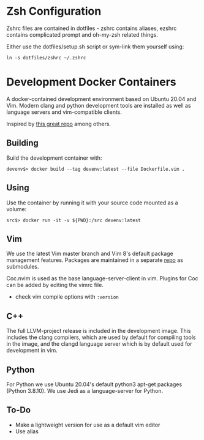 # Zsh Configuration

Zshrc files are contained in dotfiles - zshrc contains aliases, ezshrc contains
complicated prompt and oh-my-zsh related things.

Either use the dotfiles/setup.sh script or sym-link them yourself using:  
```
ln -s dotfiles/zshrc ~/.zshrc
```

# Development Docker Containers

A docker-contained development environment based on Ubuntu 20.04 and Vim. Modern
clang and python development tools are installed as well as language servers and
vim-compatible clients.

Inspired by [this great repo](https://github.com/mmorse1217/terraform) among
others.

## Building

Build the development container with:

```devenv$> docker build --tag devenv:latest --file Dockerfile.vim . ```

## Using

Use the container by running it with your source code mounted as a volume:

```src$> docker run -it -v ${PWD}:/src devenv:latest```

## Vim

We use the latest Vim master branch and Vim 8's default package management
features. Packages are maintained in a separate
[repo](https://github.com/uncomplete/devpacks) as submodules.

Coc.nvim is used as the base language-server-client in vim. Plugins for Coc can
be added by editing the vimrc file.

* check vim compile options with ```:version```

## C++

The full LLVM-project release is included in the development image. This
includes the clang compilers, which are used by default for compiling tools in
the image, and the clangd language server which is by default used for
development in vim.

## Python

For Python we use Ubuntu 20.04's default python3 apt-get packages
(Python 3.8.10). We use Jedi as a language-server for Python.

## To-Do

* Make a lightweight version for use as a default vim editor
* Use alias 
